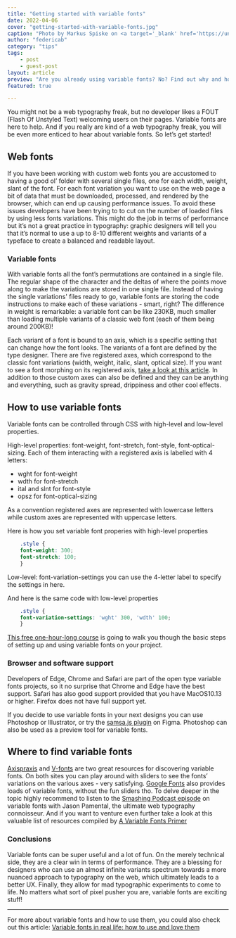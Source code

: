 ```yaml
---
title: "Getting started with variable fonts"
date: 2022-04-06
cover: "getting-started-with-variable-fonts.jpg"
caption: "Photo by Markus Spiske on <a target='_blank' href='https://unsplash.com/photos/f81ym3dE5N4' rel='noreferrer'>Unsplash</a>"
author: "federicab"
category: "tips"
tags:
    - post
    - guest-post
layout: article
preview: "Are you already using variable fonts? No? Find out why and how you should start using variable fonts."
featured: true

---
```


You might not be a web typography freak, but no developer likes a FOUT (Flash Of Unstyled Text) welcoming users on their pages. Variable fonts are here to help. And if you really are kind of a web typography freak, you will be even more enticed to hear about variable fonts. So let’s get started!

## Web fonts

If you have been working with custom web fonts you are accustomed to having a good ol’ folder with several single files, one for each width, weight, slant of the font. For each font variation you want to use on the web page a bit of data that must be downloaded, processed, and rendered by the browser, which can end up causing performance issues. To avoid these issues developers have been trying to to cut on the number of loaded files by using less fonts variations. This might do the job in terms of performance but it’s not a great practice in typography: graphic designers will tell you that it’s normal to use a up to 8-10 different weights and variants of a typeface to create a balanced and readable layout.

### Variable fonts

With variable fonts all the font’s permutations are contained in a single file. The regular shape of the character and the deltas of where the points move along to make the variations are stored in one single file. Instead of having the single variations' files ready to go, variable fonts are storing the code instructions to make each of these variations - smart, right? The difference in weight is remarkable: a variable font can be like 230KB, much smaller than loading multiple variants of a classic web font (each of them being around 200KB)!

Each variant of a font is bound to an axis, which is a specific setting that can change how the font looks. The variants of a font are defined by the type designer. There are five registered axes, which correspond to the classic font variations (width, weight, italic, slant, optical size). If you want to see a font morphing on its registered axis, [take a look at this article](https://variablefonts.io/about-variable-fonts/). In addition to those custom axes can also be defined and they can be anything and everything, such as gravity spread, drippiness and other cool effects.


## How to use variable fonts

Variable fonts can be controlled through CSS with high-level and low-level properties.

High-level properties:  font-weight, font-stretch, font-style, font-optical-sizing. Each of them interacting with a registered axis is labelled with 4 letters: 

- wght for font-weight
- wdth for font-stretch
- ital and slnt for font-style
- opsz for font-optical-sizing

As a convention registered axes are represented with lowercase letters while custom axes are represented with uppercase letters. 

Here is how you set variable font properies with high-level properties 

```css 
    .style {
    font-weight: 300; 
    font-stretch: 100; 
    } 
```

Low-level: font-variation-settings you can use the 4-letter label to specify the settings in here. 
 
And here is the same code with low-level properties 

```css 
    .style {
    font-variation-settings: 'wght' 300, 'wdth' 100;  
    } 
```

[This free one-hour-long course](https://www.youtube.com/watch?v=9IFqv5uVP_c&t=2728s&ab_channel=EnvatoTuts%2B) is going to walk you though the basic steps of setting up and using variable fonts on your project.

### Browser and software support 

Developers of Edge, Chrome and Safari are part of the open type variable fonts projects, so it no surprise that Chrome and Edge have the best support. Safari has also good support provided that you have MacOS10.13 or higher. Firefox does not have full support yet.

If you decide to use variable fonts in your next designs you can use Photoshop or Illustrator, or try the [samsa.js plugin](https://www.figma.com/community/plugin/966184368629063440/Variable-Fonts) on Figma. Photoshop can also be used as a preview tool for variable fonts. 


## Where to find variable fonts

[Axispraxis](https://www.axis-praxis.org) and [V-fonts](https://v-fonts.com/) are two great resources for discovering variable fonts. On both sites you can play around with sliders to see the fonts’ variations on the various axes - very satisfying. [Google Fonts](https://fonts.google.com/variablefonts) also provides loads of variable fonts, without the fun sliders tho. To delve deeper in the topic highly recommend to listen to the [Smashing Podcast episode](https://www.smashingmagazine.com/2019/12/smashing-podcast-episode-5/) on variable fonts with Jason Pamental, the ultimate web typography connoisseur. And if you want to venture even further take a look at this valuable list of resources compiled by [A Variable Fonts Primer](https://variablefonts.io/variable-font-resources/)

### Conclusions

Variable fonts can be super useful and a lot of fun. On the merely technical side, they are a clear win in terms of performance. They are a blessing for designers who can use an almost infinite variants spectrum towards a more nuanced approach to typography on the web, which ultimately leads to a better UX. Finally, they allow for mad typographic experiments to come to life. No matters what sort of pixel pusher you are, variable fonts are exciting stuff!


---

For more about variable fonts and how to use them, you could also check out this article: <a href="https://evilmartians.com/chronicles/variable-fonts-in-real-life-how-to-use-and-love-them" rel="noreferrer">Variable fonts in real life: how to use and love them</a>